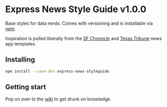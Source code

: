 # Express News Style Guide v1.0.0

Base styles for data nerds. Comes with versioning and is installable via [npm](https://www.npmjs.com/).

Inspiration is pulled liberally from the [SF Chronicle](https://github.com/sfchronicle/newsapp-template) and [Texas Tribune](https://github.com/texastribune/newsapps-graphic-kit) news app templates.

## Installing

```sh
npm install --save-dev express-news-styleguide
```

## Getting start

Pop on over to the [wiki](https://github.com/sa-express-news/express-news-styleguide/wiki) to get drunk on knowledge.
